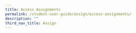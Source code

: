 ```yaml
---
title: Access Assignments
permalink: /student-user-guide/assign/access-assignments/
description: ""
third_nav_title: Assign
---
```

